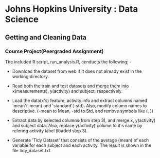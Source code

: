 # Johns Hopkins University : Data Science
## Getting and Cleaning Data 
### Course Project(Peergraded Assignment)

The included R script, run_analysis.R, conducts the following: -

* Download the dataset from web if it does not already exist in the working directory.
 
* Read both the train and test datasets and merge them into x(measurements), y(activity) and subject, respectively.

* Load the data(x's) feature, activity info and extract columns named 'mean'(-mean) and 'standard'(-std). Also, modify column names to descriptive. (-mean to Mean, -std to Std, and remove symbols like  (, ))

* Extract data by selected columns(from step 3), and merge x, y(activity) and subject data. Also, replace y(activity) column to it's name by refering activity label (loaded step 3).

* Generate 'Tidy Dataset' that consists of the average (mean) of each variable for each subject and each activity. The result is shown in the file tidy_dataset.txt.

